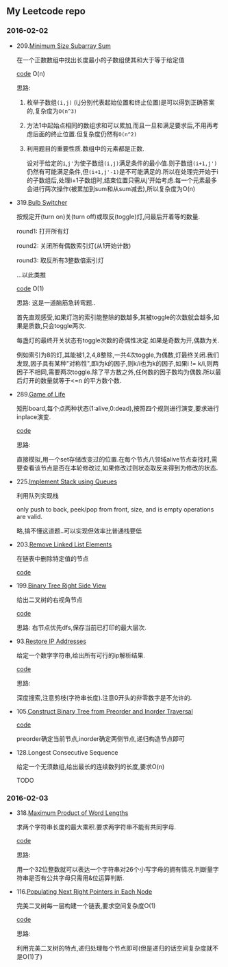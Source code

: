 ## My Leetcode repo

### 2016-02-02
- 209.[Minimum Size Subarray Sum](https://leetcode.com/problems/minimum-size-subarray-sum/)

    在一个正数数组中找出长度最小的子数组使其和大于等于给定值

    [code](229.py) O(n)

    思路:

    1. 枚举子数组```(i,j)``` (i,j分别代表起始位置和终止位置)是可以得到正确答案的,复杂度为```O(n^3)```

    2. 方法1中起始点相同的数组求和可以累加,而且一旦和满足要求后,不用再考虑后面的终止位置.但复杂度仍然有```O(n^2)```

    3. 利用题目的重要性质.数组中的元素都是正数.

        设对于给定的```i```,```j'```为使子数组```(i,j)```满足条件的最小值.则子数组```(i+1,j')```仍然有可能满足条件,但```(i+1,j'-1)```是不可能满足的.所以在处理完开始于i的子数组后,处理i+1子数组时,结束位置只需从j'开始考虑.每一个元素最多会进行两次操作(被累加到sum和从sum减去),所以复杂度为O(n)

- 319.[Bulb Switcher](https://leetcode.com/problems/bulb-switcher/)

    按规定开(turn on)关(turn off)或取反(toggle)灯,问最后开着等的数量.

    round1: 打开所有灯

    round2: 关闭所有偶数索引灯(从1开始计数)

    round3: 取反所有3整数倍索引灯

    ...以此类推

    [code](319.py) O(1)

    思路:
    这是一道脑筋急转弯题..

    首先直观感受,如果灯泡的索引能整除的数越多,其被toggle的次数就会越多,如果是质数,只会toggle两次.

    每盏灯的最终开关状态有toggle次数的奇偶性决定.如果是奇数为开,偶数为关.

    例如索引为8的灯,其能被1,2,4,8整除,一共4次toggle,为偶数,灯最终关闭.我们发现,因子具有某种"对称性",即i为k的因子,则k/i也为k的因子,如果i != k/i,则两因子不相同,需要两次toggle.除了平方数之外,任何数的因子数均为偶数.所以最后灯开的数量就等于<=n 的平方数个数.

- 289.[Game of Life](https://leetcode.com/problems/game-of-life/)

    矩形board,每个点两种状态(1:alive,0:dead),按照四个规则进行演变,要求进行inplace演变.

    [code](229.py)

    思路:

    直接模拟,用一个set存储改变过的位置.在每个节点八领域alive节点查找时,需要查看该节点是否在本轮修改过,如果修改过则状态取反来得到为修改的状态.

- 225.[Implement Stack using Queues](https://leetcode.com/problems/implement-stack-using-queues/)

    利用队列实现栈

     only push to back, peek/pop from front, size, and is empty operations are valid.

     略,搞不懂这道题..可以实现但效率比普通栈要低

- 203.[Remove Linked List Elements](https://leetcode.com/problems/remove-linked-list-elements/)

    在链表中删除特定值的节点

    [code](203.py)
- 199.[Binary Tree Right Side View](https://leetcode.com/problems/binary-tree-right-side-view/)

   给出二叉树的右视角节点

   [code](199.py)

   思路:
    右节点优先dfs,保存当前已打印的最大层次.

- 93.[Restore IP Addresses](https://leetcode.com/problems/restore-ip-addresses/)

    给定一个数字字符串,给出所有可行的ip解析结果.

    [code](93.py)

    思路:

    深度搜索,注意剪枝(字符串长度).注意0开头的非零数字是不允许的.

- 105.[Construct Binary Tree from Preorder and Inorder Traversal](https://leetcode.com/problems/construct-binary-tree-from-preorder-and-inorder-traversal/)

    [code](105.py)

    preorder确定当前节点,inorder确定两侧节点,递归构造节点即可

- 128.Longest Consecutive Sequence

    给定一个无须数组,给出最长的连续数列的长度,要求O(n)

    TODO

### 2016-02-03

- 318.[Maximum Product of Word Lengths](https://leetcode.com/problems/maximum-product-of-word-lengths/)

  求两个字符串长度的最大乘积.要求两字符串不能有共同字母.

  [code](318.cpp)

  思路:

  用一个32位整数就可以表达一个字符串对26个小写字母的拥有情况.判断量字符串是否有公共字母只需用&位运算判断.

- 116.[Populating Next Right Pointers in Each Node](https://leetcode.com/problems/populating-next-right-pointers-in-each-node/)

    完美二叉树每一层构建一个链表,要求空间复杂度O(1)

    [code](116.py)

    思路:

    利用完美二叉树的特点,递归处理每个节点即可(但是递归的话空间复杂度就不是O(1)了)
